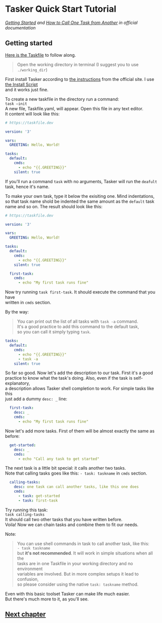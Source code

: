 # Tasker Quick Start Tutorial

*[Getting Started](https://taskfile.dev/usage/#getting-started) 
and [How to Call One Task from Another](https://taskfile.dev/usage/#calling-another-task) in official documentation*

## Getting started

[Here is the Taskfile](Taskfile.yml) to follow along.

> Open the working directory in terminal (I suggest you to use `./working_dir`)

First install Tasker according to [the instructions](https://taskfile.dev/installation) 
from the official site. I use [the Install Script](https://taskfile.dev/installation/#install-script)  
and it works just fine.

To create a new taskfile in the directory run a command:  
`task –init`  
A new file, Taskfile.yaml, will appear. Open this file in any text editor.  
It content will look like this:

```yaml
# https://taskfile.dev

version: '3'

vars:
  GREETING: Hello, World!

tasks:
  default:
    cmds:
      - echo "{{.GREETING}}"
    silent: true
```

If you'll run a command `task` with no arguments, Tasker will run the `deafult`  
task, hence it's name.

To make your own task, type it below the exisiting one. Mind indentations,  
so that task name shold be indented the same amount as the `default` task  
name and so on. The result should look like this:

```yaml
# https://taskfile.dev

version: '3'

vars:
  GREETING: Hello, World!

tasks:
  default:
    cmds:
      - echo "{{.GREETING}}"
    silent: true

  first-task:
    cmds:
      - echo "My first task runs fine"
```

Now try running `task first-task`. It should execute the command that you have  
written in `cmds` section.

By the way:
> You can print out the list of all tasks with `task -a` command.  
> It's a good practice to add this command to the default task,  
> so you can call it simply typing `task`.

```yaml
tasks:
  default:
    cmds:
      - echo "{{.GREETING}}"
      - task -a
    silent: true
```

So far so good. Now let's add the description to our task. First it's a good  
practice to know what the task's doing. Also, even if the task is self-explanatory,  
a description allows Tasker shell completion to work. For simple tasks like this  
just add a dummy `desc: _` line:

```yaml
  first-task:
    desc: _
    cmds:
      - echo "My first task runs fine"
```

Now let's add more tasks. First of them will be almost exactly the same as before:

```yaml
  get-started:
    desc: _
    cmds:
      - echo "Call any task to get started"
```

The next task is a little bit special: it calls another two tasks.  
Note that calling tasks goes like this: `- task: taskname` in `cmds` section.
  
```yaml
  calling-tasks:
    desc: one task can call another tasks, like this one does
    cmds:
      - task: get-started
      - task: first-task
```

Try running this task:  
`task calling-tasks`  
It should call two other tasks that you have written before.  
Voila! Now we can chain tasks and combine them to fit our needs.

Note:

> You can use shell commands in task to call another task, like this:  
> `- task taskname`  
> but **it's not recommended**. It will work in simple situations when all the  
> tasks are in one Taskfile in your working directory and no environment  
> variables are involved. But in more complex setups it lead to confusion,  
> so please consider using the native `task: taskname` method.

Even with this basic toolset Tasker can make life much easier.  
But there's much more to it, as you'll see.

## [Next chapter](../c02_task_directory/README.md)
